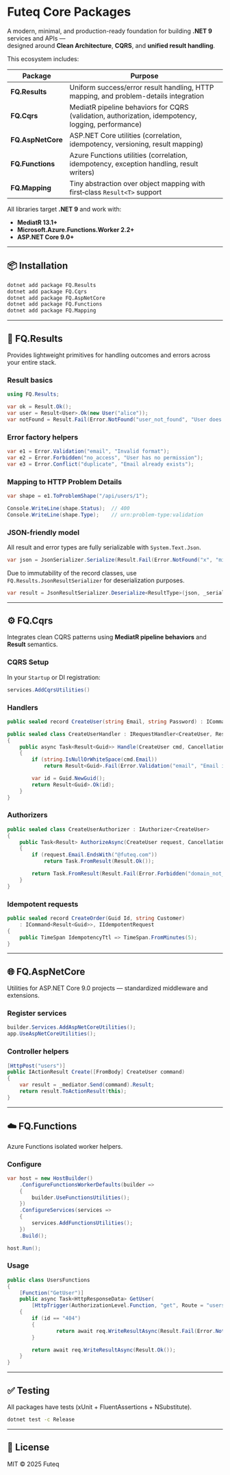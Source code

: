 # Futeq Core Packages

A modern, minimal, and production-ready foundation for building **.NET 9** services and APIs —  
designed around **Clean Architecture**, **CQRS**, and **unified result handling**.

This ecosystem includes:

| Package | Purpose |
|----------|----------|
| **FQ.Results** | Uniform success/error result handling, HTTP mapping, and problem-details integration |
| **FQ.Cqrs** | MediatR pipeline behaviors for CQRS (validation, authorization, idempotency, logging, performance) |
| **FQ.AspNetCore** | ASP.NET Core utilities (correlation, idempotency, versioning, result mapping) |
| **FQ.Functions** | Azure Functions utilities (correlation, idempotency, exception handling, result writers) |
| **FQ.Mapping** | Tiny abstraction over object mapping with first‑class `Result<T>` support |

All libraries target **.NET 9** and work with:
- **MediatR 13.1+**
- **Microsoft.Azure.Functions.Worker 2.2+**
- **ASP.NET Core 9.0+**

---

## 📦 Installation

```bash
dotnet add package FQ.Results
dotnet add package FQ.Cqrs
dotnet add package FQ.AspNetCore
dotnet add package FQ.Functions
dotnet add package FQ.Mapping
```

---

## 🧩 FQ.Results

Provides lightweight primitives for handling outcomes and errors across your entire stack.

### Result basics

```csharp
using FQ.Results;

var ok = Result.Ok();
var user = Result<User>.Ok(new User("alice"));
var notFound = Result.Fail(Error.NotFound("user_not_found", "User does not exist"));
```

### Error factory helpers

```csharp
var e1 = Error.Validation("email", "Invalid format");
var e2 = Error.Forbidden("no_access", "User has no permission");
var e3 = Error.Conflict("duplicate", "Email already exists");
```

### Mapping to HTTP Problem Details

```csharp
var shape = e1.ToProblemShape("/api/users/1");

Console.WriteLine(shape.Status);  // 400
Console.WriteLine(shape.Type);    // urn:problem-type:validation
```

### JSON-friendly model

All result and error types are fully serializable with `System.Text.Json`.

```csharp
var json = JsonSerializer.Serialize(Result.Fail(Error.NotFound("x", "missing")));
```

Due to immutability of the record classes, use `FQ.Results.JsonResultSerializer` for deserialization purposes.

```csharp
var result = JsonResultSerializer.Deserialize<ResultType>(json, _serializerOptions);
```

---

## ⚙️ FQ.Cqrs

Integrates clean CQRS patterns using **MediatR pipeline behaviors** and **Result** semantics.

### CQRS Setup

In your `Startup` or DI registration:

```csharp
services.AddCqrsUtilities()
```

### Handlers

```csharp
public sealed record CreateUser(string Email, string Password) : ICommand<Result<Guid>>;

public sealed class CreateUserHandler : IRequestHandler<CreateUser, Result<Guid>>
{
    public async Task<Result<Guid>> Handle(CreateUser cmd, CancellationToken ct)
    {
        if (string.IsNullOrWhiteSpace(cmd.Email))
            return Result<Guid>.Fail(Error.Validation("email", "Email is required"));

        var id = Guid.NewGuid();
        return Result<Guid>.Ok(id);
    }
}
```

### Authorizers

```csharp
public sealed class CreateUserAuthorizer : IAuthorizer<CreateUser>
{
    public Task<Result> AuthorizeAsync(CreateUser request, CancellationToken ct)
    {
        if (request.Email.EndsWith("@futeq.com"))
            return Task.FromResult(Result.Ok());

        return Task.FromResult(Result.Fail(Error.Forbidden("domain_not_allowed")));
    }
}
```

### Idempotent requests

```csharp
public sealed record CreateOrder(Guid Id, string Customer)
    : ICommand<Result<Guid>>, IIdempotentRequest
{
    public TimeSpan IdempotencyTtl => TimeSpan.FromMinutes(5);
}
```

---

## 🌐 FQ.AspNetCore

Utilities for ASP.NET Core 9.0 projects — standardized middleware and extensions.

### Register services

```csharp
builder.Services.AddAspNetCoreUtilities();
app.UseAspNetCoreUtilities();
```

### Controller helpers

```csharp
[HttpPost("users")]
public IActionResult Create([FromBody] CreateUser command)
{
    var result = _mediator.Send(command).Result;
    return result.ToActionResult(this);
}
```

---

## ☁️ FQ.Functions

Azure Functions isolated worker helpers.

### Configure

```csharp
var host = new HostBuilder()
    .ConfigureFunctionsWorkerDefaults(builder =>
    {
        builder.UseFunctionsUtilities();
    })
    .ConfigureServices(services =>
    {
        services.AddFunctionsUtilities();
    })
    .Build();

host.Run();
```

### Usage

```csharp
public class UsersFunctions
{
    [Function("GetUser")]
    public async Task<HttpResponseData> GetUser(
        [HttpTrigger(AuthorizationLevel.Function, "get", Route = "users/{id}")] HttpRequestData req, string id)
    {
        if (id == "404")
        {
                return await req.WriteResultAsync(Result.Fail(Error.NotFound("user", "Not found")));
        }

        return await req.WriteResultAsync(Result.Ok());
    }
}
```

---

## ✅ Testing

All packages have tests (xUnit + FluentAssertions + NSubstitute).

```bash
dotnet test -c Release
```

---

## 🧩 License

MIT © 2025 Futeq
